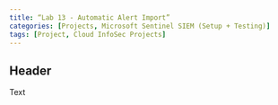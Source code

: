 ```yaml
---
title: “Lab 13 - Automatic Alert Import”
categories: [Projects, Microsoft Sentinel SIEM (Setup + Testing)] 
tags: [Project, Cloud InfoSec Projects]
---
```


## Header

Text
